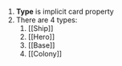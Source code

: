1. **Type** is implicit card property
2. There are 4 types:
	1. [[Ship]]
	2. [[Hero]]
	3. [[Base]]
	4. [[Colony]]

